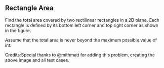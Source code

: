 Rectangle Area 
---

Find the total area covered by two rectilinear rectangles in a 2D plane.
Each rectangle is defined by its bottom left corner and top right corner as shown in the figure.




Assume that the total area is never beyond the maximum possible value of int.


Credits:Special thanks to @mithmatt for adding this problem, creating the above image and all test cases.

